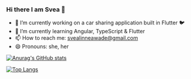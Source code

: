### Hi there I am Svea 👋

- 🔭 I’m currently working on a car sharing application built in Flutter 🐦
- 🌱 I’m currently learning Angular, TypeScript & Flutter
- 📫 How to reach me: svealinneawade@gmail.com
- 😄 Pronouns: she, her

[![Anurag's GitHub stats](https://github-readme-stats.vercel.app/api?username=svealinnea)](https://github.com/anuraghazra/github-readme-stats)

[![Top Langs](https://github-readme-stats.vercel.app/api/top-langs/?username=svealinnea)](https://github.com/anuraghazra/github-readme-stats)

